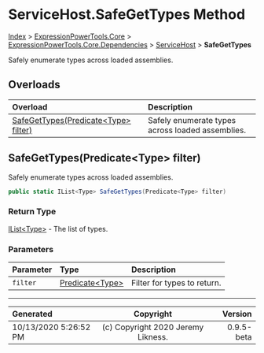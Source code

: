 ﻿# ServiceHost.SafeGetTypes Method

[Index](../index.md) > [ExpressionPowerTools.Core](ExpressionPowerTools.Core.a.md) > [ExpressionPowerTools.Core.Dependencies](ExpressionPowerTools.Core.Dependencies.n.md) > [ServiceHost](ExpressionPowerTools.Core.Dependencies.ServiceHost.cs.md) > **SafeGetTypes**

Safely enumerate types across loaded assemblies.

## Overloads

| Overload | Description |
| :-- | :-- |
| [SafeGetTypes(Predicate&lt;Type> filter)](#safegettypespredicatetype-filter) | Safely enumerate types across loaded assemblies. |
## SafeGetTypes(Predicate&lt;Type> filter)

Safely enumerate types across loaded assemblies.

```csharp
public static IList<Type> SafeGetTypes(Predicate<Type> filter)
```

### Return Type

 [IList&lt;Type>](https://docs.microsoft.com/dotnet/api/system.collections.generic.ilist-1)  - The list of types.

### Parameters

| Parameter | Type | Description |
| :-- | :-- | :-- |
| `filter` | [Predicate&lt;Type>](https://docs.microsoft.com/dotnet/api/system.predicate-1) | Filter for types to return. |



---

| Generated | Copyright | Version |
| :-- | :-: | --: |
| 10/13/2020 5:26:52 PM | (c) Copyright 2020 Jeremy Likness. | 0.9.5-beta |
